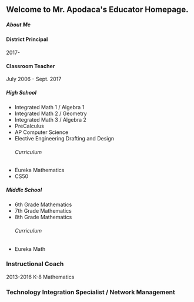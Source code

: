## Welcome to Mr. Apodaca's Educator Homepage.
##### About Me

#### District Principal
2017-

#### Classroom Teacher
July 2006 - Sept. 2017
##### High School
- Integrated Math 1 / Algebra 1
- Integrated Math 2 / Geometry
- Integrated Math 3 / Algebra 2
- PreCalculus
- AP Computer Science
- Elective Engineering Drafting and Design
  ###### Curriculum
* Eureka Mathematics
* CS50

##### Middle School
* 6th Grade Mathematics
* 7th Grade Mathematics
* 8th Grade Mathematics
  ###### Curriculum
* Eureka Math

### Instructional Coach
2013-2016
K-8 Mathematics

### Technology Integration Specialist / Network Management
